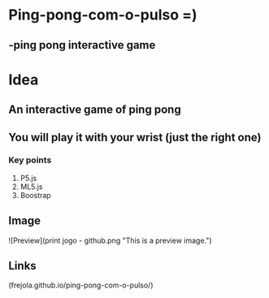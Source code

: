 # Ping-pong-com-o-pulso =)

## -ping pong interactive game 

# Idea
## An interactive game of ping pong 
## You will play it with your wrist (just the right one)


### Key points

1. P5.js
1. ML5.js
1. Boostrap

## Image

![Preview](print jogo - github.png "This is a preview image.")

## Links

(frejola.github.io/ping-pong-com-o-pulso/)



